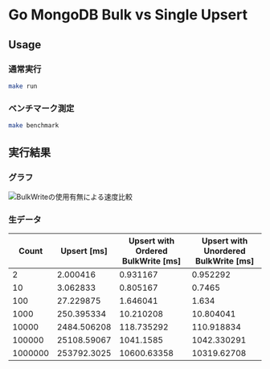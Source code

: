 # Go MongoDB Bulk vs Single Upsert

## Usage

### 通常実行

```zsh
make run
```

### ベンチマーク測定

```zsh
make benchmark
```

## 実行結果

### グラフ

![BulkWriteの使用有無による速度比較](https://github.com/taako-502/go-mongodb-bulk-vs-single-upsert/assets/36348377/a58bd7a9-9929-48c0-baa3-dcc1c37302d2)

### 生データ

| Count   | Upsert [ms]  | Upsert with Ordered BulkWrite [ms] | Upsert with Unordered BulkWrite [ms] |
|---------|--------------|-------------------------------------|--------------------------------------|
| 2       | 2.000416     | 0.931167                            | 0.952292                             |
| 10      | 3.062833     | 0.805167                            | 0.7465                               |
| 100     | 27.229875    | 1.646041                            | 1.634                                |
| 1000    | 250.395334   | 10.210208                           | 10.804041                            |
| 10000   | 2484.506208  | 118.735292                          | 110.918834                           |
| 100000  | 25108.59067  | 1041.1585                           | 1042.330291                          |
| 1000000 | 253792.3025  | 10600.63358                         | 10319.62708                          |


